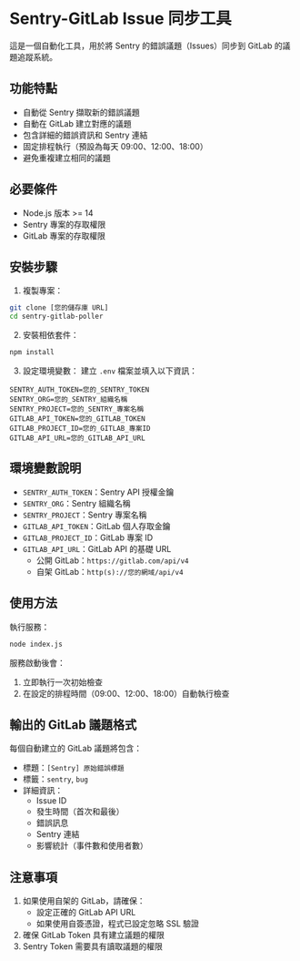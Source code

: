 # Sentry-GitLab Issue 同步工具

這是一個自動化工具，用於將 Sentry 的錯誤議題（Issues）同步到 GitLab 的議題追蹤系統。

## 功能特點

- 自動從 Sentry 擷取新的錯誤議題
- 自動在 GitLab 建立對應的議題
- 包含詳細的錯誤資訊和 Sentry 連結
- 固定排程執行（預設為每天 09:00、12:00、18:00）
- 避免重複建立相同的議題

## 必要條件

- Node.js 版本 >= 14
- Sentry 專案的存取權限
- GitLab 專案的存取權限

## 安裝步驟

1. 複製專案：
```bash
git clone [您的儲存庫 URL]
cd sentry-gitlab-poller
```

2. 安裝相依套件：
```bash
npm install
```

3. 設定環境變數：
   建立 `.env` 檔案並填入以下資訊：
```properties
SENTRY_AUTH_TOKEN=您的_SENTRY_TOKEN
SENTRY_ORG=您的_SENTRY_組織名稱
SENTRY_PROJECT=您的_SENTRY_專案名稱
GITLAB_API_TOKEN=您的_GITLAB_TOKEN
GITLAB_PROJECT_ID=您的_GITLAB_專案ID
GITLAB_API_URL=您的_GITLAB_API_URL
```

## 環境變數說明

- `SENTRY_AUTH_TOKEN`：Sentry API 授權金鑰
- `SENTRY_ORG`：Sentry 組織名稱
- `SENTRY_PROJECT`：Sentry 專案名稱
- `GITLAB_API_TOKEN`：GitLab 個人存取金鑰
- `GITLAB_PROJECT_ID`：GitLab 專案 ID
- `GITLAB_API_URL`：GitLab API 的基礎 URL
  - 公開 GitLab：`https://gitlab.com/api/v4`
  - 自架 GitLab：`http(s)://您的網域/api/v4`

## 使用方法

執行服務：
```bash
node index.js
```

服務啟動後會：
1. 立即執行一次初始檢查
2. 在設定的排程時間（09:00、12:00、18:00）自動執行檢查

## 輸出的 GitLab 議題格式

每個自動建立的 GitLab 議題將包含：
- 標題：`[Sentry] 原始錯誤標題`
- 標籤：`sentry`, `bug`
- 詳細資訊：
  - Issue ID
  - 發生時間（首次和最後）
  - 錯誤訊息
  - Sentry 連結
  - 影響統計（事件數和使用者數）

## 注意事項

1. 如果使用自架的 GitLab，請確保：
   - 設定正確的 GitLab API URL
   - 如果使用自簽憑證，程式已設定忽略 SSL 驗證
2. 確保 GitLab Token 具有建立議題的權限
3. Sentry Token 需要具有讀取議題的權限
